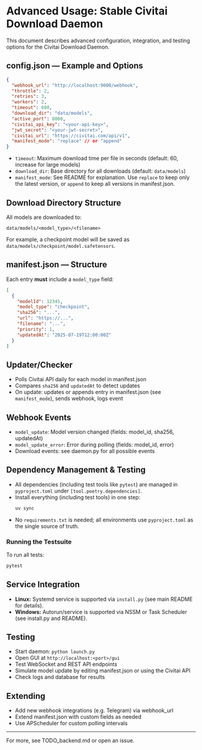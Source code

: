 # Advanced Usage: Stable Civitai Download Daemon

This document describes advanced configuration, integration, and testing options for the Civitai Download Daemon.

## config.json — Example and Options


```json
{
  "webhook_url": "http://localhost:9000/webhook",
  "throttle": 2,
  "retries": 3,
  "workers": 2,
  "timeout": 600,
  "download_dir": "data/models",
  "active_port": 8000,
  "civitai_api_key": "<your-api-key>",
  "jwt_secret": "<your-jwt-secret>",
  "civitai_url": "https://civitai.com/api/v1",
  "manifest_mode": "replace" // or "append"
}
```

- `timeout`: Maximum download time per file in seconds (default: 60, increase for large models)
- `download_dir`: Base directory for all downloads (default: `data/models`)
- `manifest_mode`: See README for explanation. Use `replace` to keep only the latest version, or `append` to keep all versions in manifest.json.


## Download Directory Structure

All models are downloaded to:

```
data/models/<model_type>/<filename>
```

For example, a checkpoint model will be saved as `data/models/checkpoint/model.safetensors`.

## manifest.json — Structure

Each entry **must** include a `model_type` field:
```json
[
  {
    "modelId": 12345,
    "model_type": "checkpoint",
    "sha256": "...",
    "url": "https://...",
    "filename": "...",
    "priority": 1,
    "updatedAt": "2025-07-19T12:00:00Z"
  }
]
```

## Updater/Checker
- Polls Civitai API daily for each model in manifest.json
- Compares `sha256` and `updatedAt` to detect updates
- On update: updates or appends entry in manifest.json (see `manifest_mode`), sends webhook, logs event

## Webhook Events
- `model_update`: Model version changed (fields: model_id, sha256, updatedAt)
- `model_update_error`: Error during polling (fields: model_id, error)
- Download events: see daemon.py for all possible events


## Dependency Management & Testing

- All dependencies (including test tools like `pytest`) are managed in `pyproject.toml` under `[tool.poetry.dependencies]`.
- Install everything (including test tools) in one step:
  ```bash
  uv sync
  ```
- No `requirements.txt` is needed; all environments use `pyproject.toml` as the single source of truth.

### Running the Testsuite

To run all tests:
```bash
pytest
```

## Service Integration

- **Linux:** Systemd service is supported via `install.py` (see main README for details).
- **Windows:** Autorun/service is supported via NSSM or Task Scheduler (see install.py and README).

## Testing
- Start daemon: `python launch.py`
- Open GUI at `http://localhost:<port>/gui`
- Test WebSocket and REST API endpoints
- Simulate model update by editing manifest.json or using the Civitai API
- Check logs and database for results

## Extending
- Add new webhook integrations (e.g. Telegram) via webhook_url
- Extend manifest.json with custom fields as needed
- Use APScheduler for custom polling intervals

---
For more, see TODO_backend.md or open an issue.
